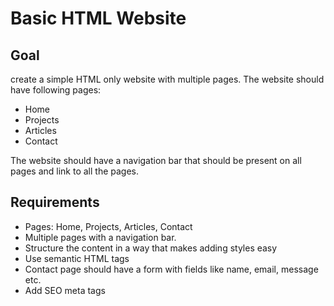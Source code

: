 # Basic HTML Website

## Goal

create a simple HTML only website with multiple pages. The website should have following pages:

-   Home
-   Projects
-   Articles
-   Contact

The website should have a navigation bar that should be present on all pages and link to all the pages.

## Requirements

-   Pages: Home, Projects, Articles, Contact
-   Multiple pages with a navigation bar.
-   Structure the content in a way that makes adding styles easy
-   Use semantic HTML tags
-   Contact page should have a form with fields like name, email, message etc.
-   Add SEO meta tags

